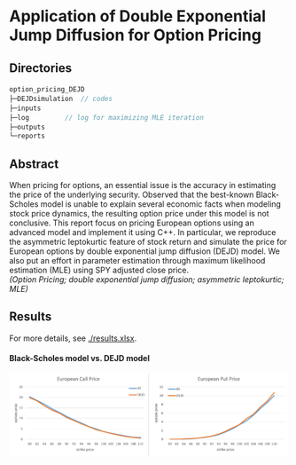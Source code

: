 # Application of Double Exponential Jump Diffusion for Option Pricing

## Directories
```C++
option_pricing_DEJD
├─DEJDsimulation  // codes
├─inputs
├─log         // log for maximizing MLE iteration
├─outputs
└─reports
```

## Abstract
When pricing for options, an essential issue is the accuracy in estimating the price of the underlying security. Observed that the best-known Black-Scholes model is unable to explain several economic facts when modeling stock price dynamics, the resulting option price under this model is not conclusive. This report focus on pricing European options using an advanced model and implement it using C++. In particular, we reproduce the asymmetric leptokurtic feature of stock return and simulate the price for European options by double exponential jump diffusion (DEJD) model. We also put an effort in parameter estimation through maximum likelihood estimation (MLE) using SPY adjusted close price. <br>
*(Option Pricing; double exponential jump diffusion; asymmetric leptokurtic; MLE)*

## Results

For more details, see [./results.xlsx](https://github.com/RyanMuQ/Projects/blob/master/option_pricing_DEJD/results.xlsx?raw=true).

#### Black-Scholes model vs. DEJD model

![Aaron Swartz](https://github.com/RyanMuQ/Projects/blob/master/option_pricing_DEJD/result.PNG)
